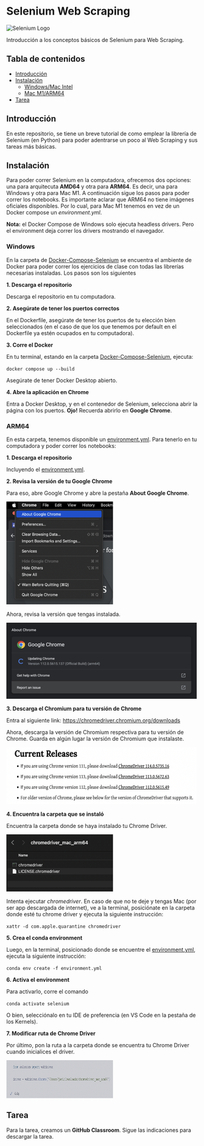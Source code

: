 # Selenium Web Scraping

<img src="https://promdevelop.com/wp-content/uploads/2021/06/selenium-logo-1024x531.png" alt="Selenium Logo" width="500" height="259">


Introducción a los conceptos básicos de Selenium para Web Scraping.

## Tabla de contenidos

- [Introducción](#Introducción)
- [Instalación](#Instalación)
  - [Windows/Mac Intel](#Windows)
  - [Mac M1/ARM64](#ARM64)
- [Tarea](#Tarea)

## Introducción

En este repositorio, se tiene un breve tutorial de como emplear la librería de Selenium (en Python) para poder adentrarse un poco al Web Scraping y sus tareas más básicas.

## Instalación

Para poder correr Selenium en la computadora, ofrecemos dos opciones: una para arquitecuta **AMD64** y otra para **ARM64**. Es decir, una para Windows y otra para Mac M1. A continuación sigue los pasos para poder correr los notebooks. Es importante aclarar que ARM64 no tiene imágenes oficiales disponibles. Por lo cual, para Mac M1 tenemos en vez de un Docker compose un *environment.yml*. 

**Nota:** el Docker Compose de Windows solo ejecuta headless drivers. Pero el environment deja correr los drivers mostrando el navegador.

### Windows

En la carpeta de [Docker-Compose-Selenium](Docker-Compose-Selenium) se encuentra el ambiente de Docker para poder correr los ejercicios de clase con todas las librerías necesarias instaladas. Los pasos son los siguientes

**1. Descarga el repositorio**

Descarga el repositorio en tu computadora.

**2. Asegúrate de tener los puertos correctos**

En el Dockerfile, asegúrate de tener los puertos de tu elección bien seleccionados (en el caso de que los que tenemos por default en el Dockerfile ya estén ocupados en tu computadora).

**3. Corre el Docker**

En tu terminal, estando en la carpeta [Docker-Compose-Selenium](Docker-Compose-Selenium), ejecuta:

<code>docker compose up --build</code>

Asegúrate de tener Docker Desktop abierto.

**4. Abre la aplicación en Chrome**

Entra a Docker Desktop, y en el contenedor de Selenium, selecciona abrir la página con los puertos. **Ojo!** Recuerda abrirlo en **Google Chrome**. 

### ARM64

En esta carpeta, tenemos disponible un [environment.yml](environment.yml). Para tenerlo en tu computadora y poder correr los notebooks:

**1. Descarga el repositorio**

Incluyendo el [environment.yml](environment.yml).

**2. Revisa la versión de tu Google Chrome**

Para eso, abre Google Chrome y abre la pestaña **About Google Chrome**.

<img src="imgs/Chrome.png" alt="About GC" width="280" height="270">

Ahora, revisa la versión que tengas instalada.

<img src="imgs/Version.png" alt="GC version" width="500" height="200">

**3. Descarga el Chromium para tu versión de Chrome**

Entra al siguiente link: https://chromedriver.chromium.org/downloads

Ahora, descarga la versión de Chromium respectiva para tu versión de Chrome. Guarda en algún lugar la versión de Chromium que instalaste.

<img src="imgs/Chromium.png" alt="Chromium install" width="500" height="150">

**4. Encuentra la carpeta que se instaló**

Encuentra la carpeta donde se haya instalado tu Chrome Driver.

<img src="imgs/Folder.png" alt="Folder" width="280" height="150">

Intenta ejecutar *chromedriver*. En caso de que no te deje y tengas Mac (por ser app descargada de internet), ve a la terminal, posiciónate en la carpeta donde esté tu chrome driver y ejecuta la siguiente instrucción:

<code>xattr -d com.apple.quarantine chromedriver </code>

**5. Crea el conda environment**

Luego, en la terminal, posicionado donde se encuentre el [environment.yml](environment.yml), ejecuta la siguiente instrucción:

<code>conda env create -f environment.yml</code>

**6. Activa el environment**

Para activarlo, corre el comando

<code>conda activate selenium</code>
  
O bien, selecciónalo en tu IDE de preferencia (en VS Code en la pestaña de los Kernels).

**7. Modificar ruta de Chrome Driver**

Por último, pon la ruta a la carpeta donde se encuentra tu Chrome Driver cuando inicialices el driver.

<img src="imgs/Driver_ini.png" alt="Driver initialize" width="280" height="100">

## Tarea
  
Para la tarea, creamos un **GitHub Classroom**. Sigue las indicaciones para descargar la tarea.
  
 
